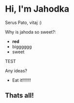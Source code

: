 # Hi, I'm Jahodka
Serus Pato, vitaj :)

Why is jahoda so sweet?:

* **red**
* bigggggg
* sweet

TEST

Any ideas?
* Eat it!!!!!!!
## Thats all!

